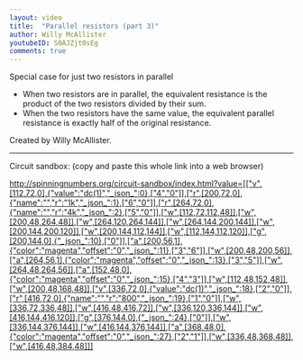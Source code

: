 ```yaml
---
layout: video
title:  "Parallel resistors (part 3)"
author: Willy McAllister
youtubeID: S0AJZjt0sEg
comments: true
--- 
```


Special case for just two resistors in parallel  
* When two resistors are in parallel, the equivalent resistance is the product of the two resistors divided by their sum. 
* When the two resistors have the same value, the equivalent parallel resistance is exactly half of the original resistance. 

Created by Willy McAllister.

----

Circuit sandbox: (copy and paste this whole link into a web browser)

http://spinningnumbers.org/circuit-sandbox/index.html?value=[["v",[112,72,0],{"value":"dc(1)","_json_":0},["4","0"]],["r",[200,72,0],{"name":"","r":"1k","_json_":1},["6","0"]],["r",[264,72,0],{"name":"","r":"4k","_json_":2},["5","0"]],["w",[112,72,112,48]],["w",[200,48,264,48]],["w",[264,120,264,144]],["w",[264,144,200,144]],["w",[200,144,200,120]],["w",[200,144,112,144]],["w",[112,144,112,120]],["g",[200,144,0],{"_json_":10},["0"]],["a",[200,56,1],{"color":"magenta","offset":"0","_json_":11},["3","6"]],["w",[200,48,200,56]],["a",[264,56,1],{"color":"magenta","offset":"0","_json_":13},["3","5"]],["w",[264,48,264,56]],["a",[152,48,0],{"color":"magenta","offset":"0","_json_":15},["4","3"]],["w",[112,48,152,48]],["w",[200,48,168,48]],["v",[336,72,0],{"value":"dc(1)","_json_":18},["2","0"]],["r",[416,72,0],{"name":"","r":"800","_json_":19},["1","0"]],["w",[336,72,336,48]],["w",[416,48,416,72]],["w",[336,120,336,144]],["w",[416,144,416,120]],["g",[376,144,0],{"_json_":24},["0"]],["w",[336,144,376,144]],["w",[416,144,376,144]],["a",[368,48,0],{"color":"magenta","offset":"0","_json_":27},["2","1"]],["w",[336,48,368,48]],["w",[416,48,384,48]]]